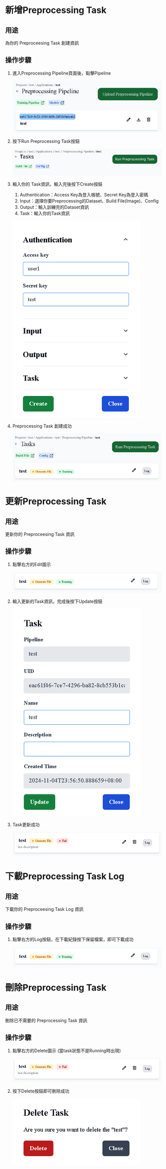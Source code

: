 # 新增Preprocessing Task

## 用途

為你的 Preproceesing Task 創建資訊

## 操作步驟

1. 進入Preprocessing Pipeline頁面後，點擊Pipeline
    
    ![create](../images/preprocessing/config/create.png)
    
2. 按下Run Preprocessing Task按鈕
    
    ![create1](../images/preprocessing/task/create.png)
    
3. 輸入你的 Task資訊，輸入完後按下Create按鈕
   1. Authentication：Access Key為登入帳號、Secret Key為登入密碼
   2. Input：選擇你要Preprocessing的Dataset、Build File(Image)、Config
   3. Output：輸入訓練完的Dataset資訊
   4. Task：輸入你的Task資訊
    
    ![create3](../images/preprocessing/task/create1.png)

4. Preprocessing Task 創建成功

    ![creat4](../images/preprocessing/task/create2.png)


# 更新Preprocessing Task

## 用途

更新你的 Preproceesing Task 資訊

## 操作步驟

1. 點擊右方的Edit圖示
    
    ![edit](../images/preprocessing/task/edit.png)
    
2. 輸入更新的Task資訊，完成後按下Update按鈕
    
    ![edit1](../images/preprocessing/task/edit1.png)
    
3. Task更新成功
    
    ![edit2](../images/preprocessing/task/edit2.png)


# 下載Preprocessing Task Log

## 用途

下載你的 Preproceesing Task Log 資訊

## 操作步驟

1. 點擊右方的Log按鈕，在下載紀錄按下保留檔案，即可下載成功
    
    ![edit](../images/preprocessing/task/edit.png)
    

# 刪除Preprocessing Task

## 用途

刪除已不需要的 Preprocessing Task 資訊

## 操作步驟

1. 點擊右方的Delete圖示 (當task狀態不是Running時出現)
    
    ![delete](../images/preprocessing/task/edit2.png)

2. 按下Delete按鈕即可刪除成功

    ![delete1](../images/preprocessing/task/delete.png)
